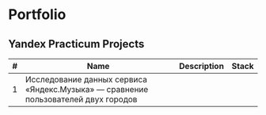 # Portfolio
## Yandex Practicum Projects
|#    | Name         | Description  | Stack |
|---- |------------- |---------------| -------------|
|  1   | Исследование данных сервиса «Яндекс.Музыка» — сравнение пользователей двух городов          |               |              |
